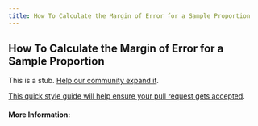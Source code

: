 ```yaml
---
title: How To Calculate the Margin of Error for a Sample Proportion
---
```

## How To Calculate the Margin of Error for a Sample Proportion

This is a stub. [Help our community expand it](https://github.com/freecodecamp/guides/tree/master/src/pages/articles/math/how-to-calculate-the-margin-of-error-for-a-sample-proportion/index.md).

[This quick style guide will help ensure your pull request gets accepted](https://github.com/freecodecamp/guides/blob/master/README.md).

<!-- The article goes here, in GitHub-flavored Markdown. Feel free to add YouTube videos, images, and CodePen/JSBin embeds  -->

#### More Information:
<!-- Please add any articles you think might be helpful to read before writing the article -->


